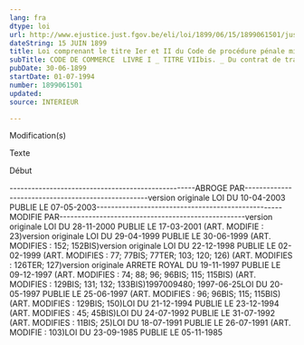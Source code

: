 ```yaml
---
lang: fra
dtype: loi
url: http://www.ejustice.just.fgov.be/eli/loi/1899/06/15/1899061501/justel
dateString: 15 JUIN 1899
title: Loi comprenant le titre Ier et II du Code de procédure pénale militaire
subTitle: CODE DE COMMERCE  LIVRE I _ TITRE VIIbis. _ Du contrat de transport.
pubDate: 30-06-1899
startDate: 01-07-1994
number: 1899061501
updated: 
source: INTERIEUR

---
```


 
 Modification(s) 
 
 
 Texte 

 
 

 Début 
 

---------------------------------------------------ABROGE PAR---------------------------------------------------version originale LOI DU 10-04-2003 PUBLIE LE 07-05-2003---------------------------------------------------MODIFIE PAR---------------------------------------------------version originale LOI DU 28-11-2000 PUBLIE LE 17-03-2001
(ART. MODIFIE : 23)version originale LOI DU 29-04-1999 PUBLIE LE 30-06-1999
(ART. MODIFIES : 152; 152BIS)version originale LOI DU 22-12-1998 PUBLIE LE 02-02-1999
(ART. MODIFIES : 77; 77BIS; 77TER; 103; 120; 126)
(ART. MODIFIES : 126TER; 127)version originale ARRETE ROYAL DU 19-11-1997 PUBLIE LE 09-12-1997
(ART. MODIFIES : 74; 88; 96; 96BIS; 115; 115BIS)
(ART. MODIFIES : 129BIS; 131; 132; 133BIS)1997009480; 1997-06-25LOI DU 20-05-1997 PUBLIE LE 25-06-1997
(ART. MODIFIES : 96; 96BIS; 115; 115BIS)
(ART. MODIFIES : 129BIS; 150)LOI DU 21-12-1994 PUBLIE LE 23-12-1994
(ART. MODIFIES : 45; 45BIS)LOI DU 24-07-1992 PUBLIE LE 31-07-1992
(ART. MODIFIES : 11BIS; 25)LOI DU 18-07-1991 PUBLIE LE 26-07-1991
(ART. MODIFIE : 103)LOI DU 23-09-1985 PUBLIE LE 05-11-1985

